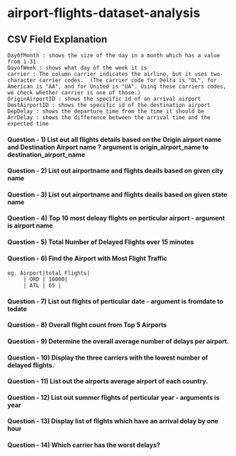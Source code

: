 # airport-flights-dataset-analysis

## CSV Field Explanation 
```
Day0fMonth : shows the size of the day in a month which has a value from 1-31
DayofWeek : shows what day of the week it is
carrier : The column carrier indicates the airline, but it uses two-character carrier codes.  (The carrier code for Delta is "DL", for American is "AA", and for United is "UA". Using these carriers codes, we check whether carrier is one of those.)
OriginAirportID : shows the specific id of an arrival airport
DestAirportID : shows the specific id of the destination airport
DepDelay : shows the departure time from the time it should be
ArrDelay : shows the difference between the arrival time and the expected time
```
    
#### Question - 1) List out all flights details based on the Origin airport name  and  Destination Airport  name  ?  argument is origin_airport_name to destination_airport_name

#### Question - 2) List out airportname and flights deails based on given city name 
#### Question - 3) List out airportname and flights deails based on given state name 
#### Question - 4) Top 10 most deleay flights on perticular airport -  argument is airport name
#### Question - 5) Total Number of Delayed Flights over 15 minutes
#### Question - 6) Find the Airport with Most Flight Traffic
	eg. Airport|total Flights|
	     | ORD | 10000|
	     | ATL | 65 |
#### Question - 7) List out flights of perticular date  - argument is fromdate to todate
#### Question - 8) Overall flight count from Top 5 Airports
#### Question - 9) Determine the overall average number of delays per airport.
#### Question - 10) Display the three carriers with the lowest number of delayed flights.
#### Question - 11) List out the airports average airport of each country.
#### Question - 12) List out summer flights of perticular year - arguments is year
#### Question - 13) Display list of flights which have an arrival delay by one hour
#### Question - 14) Which carrier has the worst delays? 
